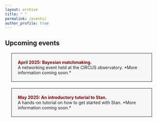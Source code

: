 ```yaml
---
layout: archive
title: " "
permalink: /events/
author_profile: true
---
```


## Upcoming events


<div style="background-color: #f7f7f7; border: 2px solid gray; padding: 20px; margin: 20px;">
  <strong style="color: darkred;">April 2025: Bayesian matchmaking.</strong><br>
  A networking event held at the CIRCUS observatory. *More information coming soon.* 
</div>

<div style="background-color: #f7f7f7; border: 2px solid gray; padding: 20px; margin: 20px;">
  <strong style="color: darkred;">May 2025: An introductory tutorial to Stan.</strong><br>
  A hands-on tutorial on how to get started with Stan. *More information coming soon.* 
</div>
